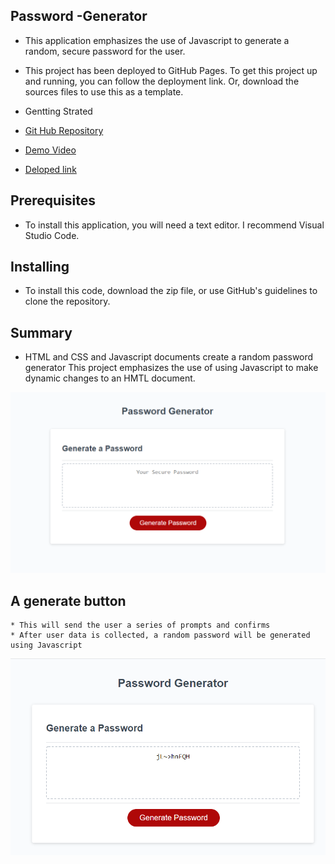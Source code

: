 ## Password -Generator
* This application emphasizes the use of Javascript to generate a random, secure password for the user.

* This project has been deployed to GitHub Pages. To get this project up and running, you can follow the deployment link. Or, download the sources files to use this as a template.

* Gentting Strated
* [Git Hub Repository](https://github.com/Preranashukla/Assignment3.git)
* [ Demo Video ](https://drive.google.com/file/d/18wr5qb5-fHkZ23mrRKRaWvY70-hAn0i6/view)
* [Deloped link](https://preranashukla.github.io/Assignment3/)

## Prerequisites
* To install this application, you will need a text editor. I recommend Visual Studio Code.

## Installing
* To install this code, download the zip file, or use GitHub's guidelines to clone the repository.

## Summary
* HTML and CSS and Javascript documents create a random password generator
This project emphasizes the use of using Javascript to make dynamic changes to an HMTL document.

![](./docs/Demo.PNG)
## A generate button
    * This will send the user a series of prompts and confirms
    * After user data is collected, a random password will be generated using Javascript

![](./docs/pass.PNG)



